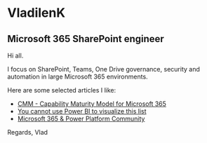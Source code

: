 # VladilenK
## Microsoft 365 SharePoint engineer

Hi all.

I focus on SharePoint, Teams, One Drive governance, security and automation in large  Microsoft 365 environments.

Here are some selected articles I like:
- [CMM - Capability Maturity Model for Microsoft 365](https://learn.microsoft.com/en-us/microsoft-365/community/microsoft365-maturity-model--intro)
- [You cannot use Power BI to visualize this list](https://vladilen.com/software/microsoft-365/you-cannot-use-power-bi-to-visualize-this-list/)
- [Microsoft 365 & Power Platform Community](https://www.youtube.com/@Microsoft365Community/videos)


Regards,
Vlad
